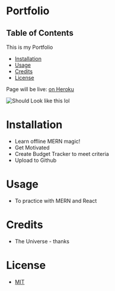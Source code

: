 # Portfolio

## Table of Contents

This is my Portfolio
* [Installation](#installation)
* [Usage](#Usage)
* [Credits](#Credits)
* [License](#License)

Page will be live: [on Heroku](https://kevin-sajan.herokuapp.com/)

![Should Look like this lol]()

# Installation
* Learn offline MERN magic!
* Get Motivated
* Create Budget Tracker to meet criteria
* Upload to Github 

# Usage
* To practice with MERN and React

# Credits
* The Universe - thanks

# License
* [MIT]()
